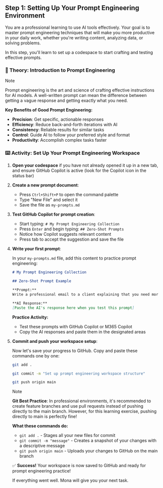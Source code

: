 ## Step 1: Setting Up Your Prompt Engineering Environment

You are a professional learning to use AI tools effectively. Your goal is to master prompt engineering techniques that will make you more productive in your daily work, whether you're writing content, analyzing data, or solving problems.

In this step, you'll learn to set up a codespace to start crafting and testing effective prompts.

### 📖 Theory: Introduction to Prompt Engineering

> [!NOTE]
> Prompt engineering is the art and science of crafting effective instructions for AI models. A well-written prompt can mean the difference between getting a vague response and getting exactly what you need.

**Key Benefits of Good Prompt Engineering:**

- **Precision**: Get specific, actionable responses
- **Efficiency**: Reduce back-and-forth iterations with AI
- **Consistency**: Reliable results for similar tasks
- **Control**: Guide AI to follow your preferred style and format
- **Productivity**: Accomplish complex tasks faster

### ⌨️ Activity: Set Up Your Prompt Engineering Workspace

1. **Open your codespace** if you have not already opened it up in a new tab, and ensure GitHub Copilot is active (look for the Copilot icon in the status bar)

2. **Create a new prompt document**:
   - Press `Ctrl+Shift+P` to open the command palette
   - Type "New File" and select it
   - Save the file as `my-prompts.md`

3. **Test GitHub Copilot for prompt creation**:
   - Start typing: `# My Prompt Engineering Collection`
   - Press `Enter` and begin typing: `## Zero-Shot Prompts`
   - Notice how Copilot suggests relevant content
   - Press tab to accept the suggestion and save the file

4. **Write your first prompt**:
   
   In your `my-prompts.md` file, add this content to practice prompt engineering:
   
   ```markdown
   # My Prompt Engineering Collection
   
   ## Zero-Shot Prompt Example
   
   **Prompt:**
   Write a professional email to a client explaining that you need more information for the new WhatsApp project to do a thorough requirement analysis.
   
   **AI Response:**
   [Paste the AI's response here when you test this prompt]
   ```
   **Practice Activity:** 
   - Test these prompts with GitHub Copilot or M365 Copilot
   - Copy the AI responses and paste them in the designated areas

5. **Commit and push your workspace setup**:
   
   Now let's save your progress to GitHub. Copy and paste these commands one by one:
   
   ```bash
   git add .
   ```
   
   ```bash
   git commit -m "Set up prompt engineering workspace structure"
   ```
   
   ```bash
   git push origin main
   ```
   
   > [!NOTE]
   > **Git Best Practice**: In professional environments, it's recommended to create feature branches and use pull requests instead of pushing directly to the main branch. However, for this learning exercise, pushing directly to main is perfectly fine!
   
   **What these commands do:**
   - `git add .` - Stages all your new files for commit
   - `git commit -m "message"` - Creates a snapshot of your changes with a descriptive message
   - `git push origin main` - Uploads your changes to GitHub on the main branch
   
   ✅ **Success!** Your workspace is now saved to GitHub and ready for prompt engineering practice!

   If everything went well. Mona will give you your next task.
